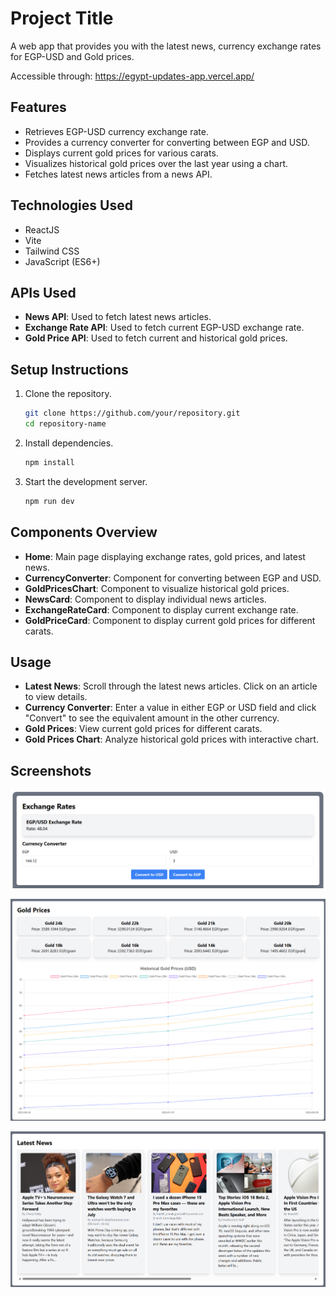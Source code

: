 # Project Title

A web app that provides you with the latest news, currency exchange rates for EGP-USD and Gold prices.

Accessible through: https://egypt-updates-app.vercel.app/

## Features

- Retrieves EGP-USD currency exchange rate.
- Provides a currency converter for converting between EGP and USD.
- Displays current gold prices for various carats.
- Visualizes historical gold prices over the last year using a chart.
- Fetches latest news articles from a news API.

## Technologies Used

- ReactJS
- Vite
- Tailwind CSS
- JavaScript (ES6+)

## APIs Used

- **News API**: Used to fetch latest news articles.
- **Exchange Rate API**: Used to fetch current EGP-USD exchange rate.
- **Gold Price API**: Used to fetch current and historical gold prices.

## Setup Instructions

1. Clone the repository.

   ```bash
   git clone https://github.com/your/repository.git
   cd repository-name
   ```

2. Install dependencies.

   ```bash
   npm install
   ```

3. Start the development server.
   ```bash
   npm run dev
   ```

## Components Overview

- **Home**: Main page displaying exchange rates, gold prices, and latest news.
- **CurrencyConverter**: Component for converting between EGP and USD.
- **GoldPricesChart**: Component to visualize historical gold prices.
- **NewsCard**: Component to display individual news articles.
- **ExchangeRateCard**: Component to display current exchange rate.
- **GoldPriceCard**: Component to display current gold prices for different carats.

## Usage

- **Latest News**: Scroll through the latest news articles. Click on an article to view details.
- **Currency Converter**: Enter a value in either EGP or USD field and click "Convert" to see the equivalent amount in the other currency.
- **Gold Prices**: View current gold prices for different carats.
- **Gold Prices Chart**: Analyze historical gold prices with interactive chart.

## Screenshots

![Exchange Rates](screenshots/Exchange_Rates.png)

![Gold Prices](screenshots/Gold_Prices.png)

![Latest News](screenshots/Latest_News.png)
